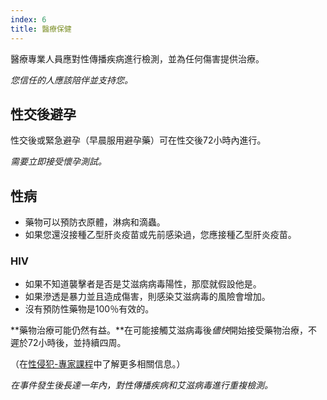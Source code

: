 ```yaml
---
index: 6
title: 醫療保健
---
```

醫療專業人員應對性傳播疾病進行檢測，並為任何傷害提供治療。

*您信任的人應該陪伴並支持您。*

## 性交後避孕

性交後或緊急避孕（早晨服用避孕藥）可在性交後72小時內進行。

*需要立即接受懷孕測試。*

## 性病

*   藥物可以預防衣原體，淋病和滴蟲。
*   如果您還沒接種乙型肝炎疫苗或先前感染過，您應接種乙型肝炎疫苗。

### HIV

*   如果不知道襲擊者是否是艾滋病病毒陽性，那麼就假設他是。
*   如果滲透是暴力並且造成傷害，則感染艾滋病毒的風險會增加。
*   沒有預防性藥物是100％有效的。

**藥物治療可能仍然有益。**在可能接觸艾滋病毒後*儘快*開始接受藥物治療，不遲於72小時後，並持續四周。

（在[性侵犯-專家課程](umbrella://incident-response/sexual-assault/expert)中了解更多相關信息。）

*在事件發生後長達一年內，對性傳播疾病和艾滋病毒進行重複檢測。*